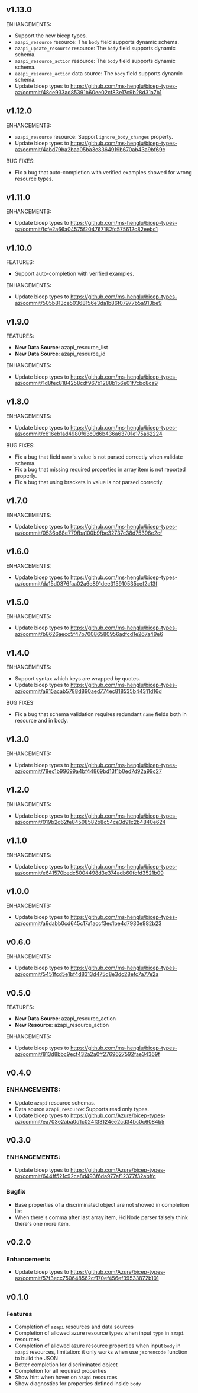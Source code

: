## v1.13.0
ENHANCEMENTS:
- Support the new bicep types.
- `azapi_resource` resource: The `body` field supports dynamic schema.
- `azapi_update_resource` resource: The `body` field supports dynamic schema.
- `azapi_resource_action` resource: The `body` field supports dynamic schema.
- `azapi_resource_action` data source: The `body` field supports dynamic schema.
- Update bicep types to https://github.com/ms-henglu/bicep-types-az/commit/48ce933ad85391b60ee02cf83e17c9b28d31a7b1

## v1.12.0
ENHANCEMENTS:
- `azapi_resource` resource: Support `ignore_body_changes` property.
- Update bicep types to https://github.com/ms-henglu/bicep-types-az/commit/4abd79ba2baa05ba3c8364919b670ab43a9bf69c

BUG FIXES:
- Fix a bug that auto-completion with verified examples showed for wrong resource types.

## v1.11.0
ENHANCEMENTS:
- Update bicep types to https://github.com/ms-henglu/bicep-types-az/commit/fcfe2a66a04575f204767182fc575612c82eebc1

## v1.10.0
FEATURES:
- Support auto-completion with verified examples.

ENHANCEMENTS:
- Update bicep types to https://github.com/ms-henglu/bicep-types-az/commit/505b813ce50368156e3da1b86f07977b5a913be9

## v1.9.0
FEATURES:
- **New Data Source**: azapi_resource_list
- **New Data Source**: azapi_resource_id

ENHANCEMENTS:
- Update bicep types to https://github.com/ms-henglu/bicep-types-az/commit/1d8fec8184258cdf967b1288b156e01f7cbc8ca9

## v1.8.0
ENHANCEMENTS:
- Update bicep types to https://github.com/ms-henglu/bicep-types-az/commit/c616eb1ad4980f63c0d6b436a63701e175a62224

BUG FIXES:
- Fix a bug that field `name`'s value is not parsed correctly when validate schema.
- Fix a bug that missing required properties in array item is not reported properly.
- Fix a bug that using brackets in value is not parsed correctly.

## v1.7.0
ENHANCEMENTS:
- Update bicep types to https://github.com/ms-henglu/bicep-types-az/commit/0536b68e779fba100b9fbe32737c38d75396e2cf

## v1.6.0
ENHANCEMENTS:
- Update bicep types to https://github.com/ms-henglu/bicep-types-az/commit/da15d0376faa02a6e891dee315910535cef2a13f

## v1.5.0
ENHANCEMENTS:
- Update bicep types to https://github.com/ms-henglu/bicep-types-az/commit/b8626aecc5f47b70086580956adfcd1e267a49e6

## v1.4.0
ENHANCEMENTS:
- Support syntax which keys are wrapped by quotes.
- Update bicep types to https://github.com/ms-henglu/bicep-types-az/commit/a915acab5788d890aed774ec818535b44311d16d

BUG FIXES:
- Fix a bug that schema validation requires redundant `name` fields both in resource and in body.

## v1.3.0
ENHANCEMENTS:
- Update bicep types to https://github.com/ms-henglu/bicep-types-az/commit/78ec1b99699a4bf44869bd13f1b0ed7d92a99c27

## v1.2.0
ENHANCEMENTS:
- Update bicep types to https://github.com/ms-henglu/bicep-types-az/commit/019b2d62fe84508582b8c54ce3d91c2b4840e624

## v1.1.0
ENHANCEMENTS:
- Update bicep types to https://github.com/ms-henglu/bicep-types-az/commit/e641570bedc5004498d3e374adb60fdfd3521b09

## v1.0.0
ENHANCEMENTS:
- Update bicep types to https://github.com/ms-henglu/bicep-types-az/commit/a6dabb0cd645c17a1accf3ec1be4d7930e982b23

## v0.6.0
ENHANCEMENTS:
- Update bicep types to https://github.com/ms-henglu/bicep-types-az/commit/5451fcd5e1bf4d8313d475d8e3dc28efc7a77e2a

## v0.5.0
FEATURES:
- **New Data Source**: azapi_resource_action
- **New Resource**: azapi_resource_action

ENHANCEMENTS:
- Update bicep types to https://github.com/ms-henglu/bicep-types-az/commit/813d8bbc9ecf432a2a0ff2769627592fae34369f

## v0.4.0
### ENHANCEMENTS:
- Update `azapi` resource schemas.
- Data source `azapi_resource`: Supports read only types.
- Update bicep types to https://github.com/Azure/bicep-types-az/commit/ea703e2aba0d1c024f33124ee2cd34bc0c6084b5

## v0.3.0
### ENHANCEMENTS:
- Update bicep types to https://github.com/Azure/bicep-types-az/commit/644ff521c92ce8d493f6da977af12377f32abffc

### Bugfix
- Base properties of a discriminated object are not showed in completion list
- When there's comma after last array item, HclNode parser falsely think there's one more item.

## v0.2.0
### Enhancements
- Update bicep types to https://github.com/Azure/bicep-types-az/commit/57f3ecc750648562cf170ef456ef39533872b101

## v0.1.0
### Features
- Completion of `azapi` resources and data sources
- Completion of allowed azure resource types when input `type` in `azapi` resources
- Completion of allowed azure resource properties when input `body` in `azapi` resources, limitation: it only works when use `jsonencode` function to build the JSON
- Better completion for discriminated object
- Completion for all required properties
- Show hint when hover on `azapi` resources
- Show diagnostics for properties defined inside `body`
